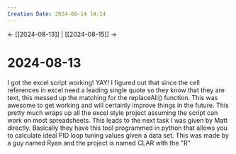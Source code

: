 ```yaml
---
Creation Date: 2024-08-14 14:14
---
```


<- [[2024-08-13]] | [[2024-08-15]]  ->

# 2024-08-13
I got the excel script working! YAY! I figured out that since the cell references in excel need a leading single quote so they know that they are text, this messed up the matching for the replaceAll() function. This was awesome to get working and will certainly improve things in the future. This pretty much wraps up all the excel style project assuming the script can work on most spreadsheets. This leads to the next task I was given by Matt directly. Basically they have this tool programmed in python that allows you to calculate ideal PID loop tuning values given a data set. This was made by a guy named Ryan and the project is named CLAR with the "R" 